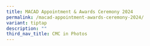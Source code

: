 ```yaml
---
title: MACAD Appointment & Awards Ceremony 2024
permalink: /macad-appointment-awards-ceremony-2024/
variant: tiptap
description: ""
third_nav_title: CMC in Photos
---
```

